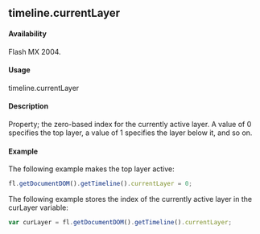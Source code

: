 ## timeline.currentLayer

#### Availability

Flash MX 2004.

#### Usage

timeline.currentLayer

#### Description

Property; the zero-based index for the currently active layer. A value of 0 specifies the top layer, a value of 1 specifies the layer below it, and so on.

#### Example


The following example makes the top layer active:
```javascript
fl.getDocumentDOM().getTimeline().currentLayer = 0;
```
The following example stores the index of the currently active layer in the curLayer variable:
```javascript
var curLayer = fl.getDocumentDOM().getTimeline().currentLayer;

```